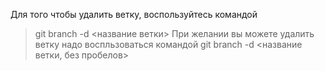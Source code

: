 Для того чтобы удалить ветку, воспользуйтесь командой
>git branch -d <название ветки> 
При желании вы можете удалить ветку
надо воспльзоваться командой
>git branch -d <название ветки, без пробелов> 
